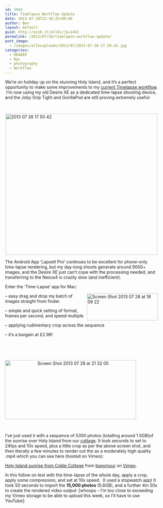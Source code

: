 ```yaml
---
id: 1442
title: Timelapse Workflow Update
date: 2013-07-28T22:38:25+00:00
author: Ben
layout: default
guid: http://ox10.it/allbs/?p=1442
permalink: /2013/07/28/timelapse-workflow-update/
post_image:
  - /images/allbsuploads/2013/07/2013-07-28-17.50.42.jpg
categories:
  - HEADER
  - Mac
  - photography
  - Workflow
---
```

We&#8217;re on holiday up on the stunning Holy Island, and it&#8217;s a perfect opportunity to make some improvements to my [current Timelapse workflow](http://allbs.co.uk/2013/05/12/timelapse-via-android-mobile/).  I&#8217;m now using my old Desire XE as a dedicated time-lapse shooting device, and the Joby Grip Tight and GorillaPod are still proving extremely useful:

&nbsp;

<img style="display: block; margin-left: auto; margin-right: auto;" title="2013-07-28 17.50.42.jpg" src="http://ox10.it/allbs/wp-content/uploads/2013/07/2013-07-28-17.50.42.jpg" alt="2013 07 28 17 50 42" width="500" height="466" border="0" />

The Android App &#8216;LapseIt Pro&#8217; continues to be excellent for phone-only time-lapse rendering, but my day-long shoots generate around 9000+ images, and the Desire XE just can&#8217;t cope with the processing needed, and transferring to the Nexus4 is crazily slow (and inefficient).

Enter the &#8216;Time-Lapse&#8217; app for Mac:

<img style="float: right;" title="Screen Shot 2013-07-28 at 18.09.22.png" src="http://ox10.it/allbs/wp-content/uploads/2013/07/Screen-Shot-2013-07-28-at-18.09.222.png" alt="Screen Shot 2013 07 28 at 18 09 22" width="234" height="89" border="0" />

&#8211; easy drag and drop my batch of images straight from finder.

&#8211; simple and quick setting of format, frames per second, and speed multiple

&#8211; applying rudimentary crop across the sequence

&#8211; it&#8217;s a bargain at £2.99!

&nbsp;

&nbsp;

<p style="text-align: center;">
  <img class="aligncenter" style="display: block; border: 0px;" title="Screen Shot 2013-07-28 at 21.32.05.png" src="http://ox10.it/allbs/wp-content/uploads/2013/07/Screen-Shot-2013-07-28-at-21.32.05.png" alt="Screen Shot 2013 07 28 at 21 32 05" width="432" height="195" border="0" />
</p>

&nbsp;

I&#8217;ve just used it with a sequence of 5300 photos (totalling around 1.5GB)of the sunrise over Holy Island from our [cottage](http://www.coblecottageholyisland.co.uk/). It took seconds to set to 24fps and 10x speed, plus a little crop as per the above screen shot, and then literally a few minutes to render out the as a moderately high quality .mp4 which you can see here (hosted on Vimeo):



[Holy Island sunrise from Coble Cottage](http://vimeo.com/71177225) from [bseymour](http://vimeo.com/bseymour) on [Vimeo](https://vimeo.com).

In this follow on test with the time-lapse of the whole day, apply a crop, apply some compression, and set at 10x speed.  (I used a stopwatch app) It took 50 seconds to import the **15,000 photos** (5.6GB), and a further 4m 50s to create the rendered video output: [whoops &#8211; I&#8217;m too close to exceeding my Vimeo storage to be able to upload this week, so I&#8217;ll have to use YouTube]:
